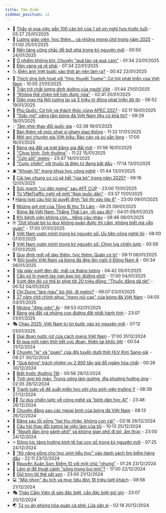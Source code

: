 ```yaml
---
title: Tâm điểm
sidebar_position: 12
---
```


<!-- dantri-tam-diem:START -->
- 🚦 [Thấy gì qua việc gần 100 cán bộ của 1 sở xin nghỉ hưu trước tuổi](https://dantri.com.vn/tam-diem/thay-gi-qua-viec-gan-100-can-bo-cua-1-so-xin-nghi-huu-truoc-tuoi-20250125082855113.htm) - 05:27 25/01/2025
- 🫶 [Lương giáo viên, học thêm… và những mong chờ trong năm 2025](https://dantri.com.vn/tam-diem/luong-giao-vien-hoc-them-va-nhung-mong-cho-trong-nam-2025-20250122102051116.htm) - 01:00 25/01/2025
- 🦏 [Nền tảng vững chắc để bứt phá trong kỷ nguyên mới](https://dantri.com.vn/tam-diem/nen-tang-vung-chac-de-but-pha-trong-ky-nguyen-moi-20250123221403459.htm) - 00:50 24/01/2025
- 🧰 [Ô nhiễm không khí: Chuyện &quot;quả táo và quả cam&quot;](https://dantri.com.vn/tam-diem/o-nhiem-khong-khi-chuyen-qua-tao-va-qua-cam-20250123083355941.htm) - 01:34 23/01/2025
- 🙉 [Đèn vàng và rẽ phải](https://dantri.com.vn/tam-diem/den-vang-va-re-phai-20250122130253092.htm) - 07:34 22/01/2025
- 🌜 [Điện ảnh Việt bước vào thời ăn nên làm ra?](https://dantri.com.vn/tam-diem/dien-anh-viet-buoc-vao-thoi-an-nen-lam-ra-20250122073443652.htm) - 00:42 22/01/2025
- 🤔 [Thích ứng linh hoạt với &quot;Học thuyết Trump&quot;: Cơ hội phát triển của Việt Nam](https://dantri.com.vn/tam-diem/thich-ung-linh-hoat-voi-hoc-thuyet-trump-co-hoi-phat-trien-cua-viet-nam-20250121165413413.htm) - 10:05 21/01/2025
- 🤩 [Trăn trở chất lượng dinh dưỡng của người Việt](https://dantri.com.vn/tam-diem/tran-tro-chat-luong-dinh-duong-cua-nguoi-viet-20250120222644873.htm) - 01:44 21/01/2025
- 🦅 [&quot;Không thể chậm trễ hơn được nữa&quot;](https://dantri.com.vn/tam-diem/khong-the-cham-tre-hon-duoc-nua-20250119235425832.htm) - 02:41 20/01/2025
- 💫 [Diện mạo Hà Nội tương lai và 3 triệu tỷ đồng phát triển đô thị](https://dantri.com.vn/tam-diem/dien-mao-ha-noi-tuong-lai-va-3-trieu-ty-dong-phat-trien-do-thi-20250119084841032.htm) - 06:52 19/01/2025
- 🤗 [Phú Quốc: Cơ hội và thách thức cùng APEC 2027](https://dantri.com.vn/tam-diem/phu-quoc-co-hoi-va-thach-thuc-cung-apec-2027-20250119075623004.htm) - 02:11 19/01/2025
- 🫶 [&quot;Giấc mơ&quot; nâng tầm bóng đá Việt Nam liệu có khả thi?](https://dantri.com.vn/tam-diem/giac-mo-nang-tam-bong-da-viet-nam-lieu-co-kha-thi-20250118153445496.htm) - 09:29 18/01/2025
- 💡 [Tầm nhìn thay đổi quốc gia](https://dantri.com.vn/tam-diem/tam-nhin-thay-doi-quoc-gia-20250117223425426.htm) - 02:38 18/01/2025
- 🌮 [Bàn thêm về mức phạt vi phạm giao thông](https://dantri.com.vn/tam-diem/ban-them-ve-muc-phat-vi-pham-giao-thong-20250117183053439.htm) - 11:32 17/01/2025
- 🌊 [Mời gọi chuyên gia Việt kiều: Rào cản và sự sẵn lòng](https://dantri.com.vn/tam-diem/moi-goi-chuyen-gia-viet-kieu-rao-can-va-su-san-long-20250116232428767.htm) - 17:00 16/01/2025
- 👹 [Bảng giá đất và mặt bằng giá đất mới](https://dantri.com.vn/tam-diem/bang-gia-dat-va-mat-bang-gia-dat-moi-20250116085513530.htm) - 01:56 16/01/2025
- 🤩 [&quot;Chụp hình, lĩnh thưởng&quot;](https://dantri.com.vn/tam-diem/chup-hinh-linh-thuong-20250115182141430.htm) - 11:22 15/01/2025
- 💄 [&quot;Cơn sốt&quot; metro](https://dantri.com.vn/tam-diem/con-sot-metro-20250114175957465.htm) - 23:47 14/01/2025
- 🦣 [&quot;Cuộc chiến&quot; với thuốc lá điện tử đang bắt đầu](https://dantri.com.vn/tam-diem/cuoc-chien-voi-thuoc-la-dien-tu-dang-bat-dau-20250113153216395.htm) - 17:14 13/01/2025
- ⛽️ [&quot;Khoán 10&quot; trong khoa học công nghệ](https://dantri.com.vn/tam-diem/khoan-10-trong-khoa-hoc-cong-nghe-20250112234855846.htm) - 01:44 13/01/2025
- 🌁 [Cải tạo chung cư cũ sẽ hết &quot;rùa bò&quot; trong năm 2025?](https://dantri.com.vn/tam-diem/cai-tao-chung-cu-cu-se-het-rua-bo-trong-nam-2025-20250111090441441.htm) - 09:16 12/01/2025
- 🥳 [Sức mạnh &quot;cư dân mạng&quot; sau AFF CUP](https://dantri.com.vn/tam-diem/suc-manh-cu-dan-mang-sau-aff-cup-20250112002235052.htm) - 23:00 11/01/2025
- 🧐 [Từ VNeTraffic nghĩ về một &quot;App quốc dân&quot;](https://dantri.com.vn/tam-diem/tu-vnetraffic-nghi-ve-mot-app-quoc-dan-20250111095619444.htm) - 03:37 11/01/2025
- 🕴 [Hàng loạt câu hỏi từ quyết định &quot;bỏ thi vào lớp 6&quot;](https://dantri.com.vn/tam-diem/hang-loat-cau-hoi-tu-quyet-dinh-bo-thi-vao-lop-6-20250109202553577.htm) - 23:00 09/01/2025
- 🥳 [Những gợi mở của Tổng Bí thư Tô Lâm](https://dantri.com.vn/tam-diem/nhung-goi-mo-cua-tong-bi-thu-to-lam-20250109162539348.htm) - 09:25 09/01/2025
- 💡 [Bóng đá Việt Nam: Thắng Thái Lan, rồi sau đó?](https://dantri.com.vn/tam-diem/bong-da-viet-nam-thang-thai-lan-roi-sau-do-20250108140516483.htm) - 04:01 09/01/2025
- 🦣 [Khi bệnh viện không còn… tiếng càu nhàu](https://dantri.com.vn/tam-diem/khi-benh-vien-khong-con-tieng-cau-nhau-20250108142327088.htm) - 08:46 08/01/2025
- 🤓 [&quot;Dứt khoát bỏ tư duy không quản được thì cấm, không biết mà vẫn quản&quot;](https://dantri.com.vn/tam-diem/dut-khoat-bo-tu-duy-khong-quan-duoc-thi-cam-khong-biet-ma-van-quan-20250107235720387.htm) - 17:00 07/01/2025
- 🤭 [Việt Nam vươn mình trong kỷ nguyên số: Ưu tiên công nghệ lõi](https://dantri.com.vn/tam-diem/viet-nam-vuon-minh-trong-ky-nguyen-so-uu-tien-cong-nghe-loi-20250107131913964.htm) - 08:00 07/01/2025
- 🌮 [Việt Nam vươn mình trong kỷ nguyên số: Chọn lựa chiến lược](https://dantri.com.vn/tam-diem/viet-nam-vuon-minh-trong-ky-nguyen-so-chon-lua-chien-luoc-20250107075909889.htm) - 00:59 07/01/2025
- 🗽 [Quy định mới về dạy thêm, học thêm: Quản có lý!](https://dantri.com.vn/tam-diem/quy-dinh-moi-ve-day-them-hoc-them-quan-co-ly-20250104215122211.htm) - 09:11 06/01/2025
- ⚗️ [Đội tuyển Việt Nam và bóng đá đẹp lên ngôi ở Đông Nam Á](https://dantri.com.vn/tam-diem/doi-tuyen-viet-nam-va-bong-da-dep-len-ngoi-o-dong-nam-a-20250106073021096.htm) - 00:34 06/01/2025
- 🥰 [Vài giây vượt đèn đỏ, mất cả tháng lương](https://dantri.com.vn/tam-diem/vai-giay-vuot-den-do-mat-ca-thang-luong-20250104214004832.htm) - 04:42 05/01/2025
- 🚀 [Cần xử lý mạnh tay nạn bạo lực đường phố!](https://dantri.com.vn/tam-diem/can-xu-ly-manh-tay-nan-bao-luc-duong-pho-20250104175951746.htm) - 17:00 04/01/2025
- 🎊 [Vượt đèn đỏ có thể bị phạt tới 20 triệu đồng: &quot;Thuốc đắng dã tật&quot;](https://dantri.com.vn/tam-diem/vuot-den-do-co-the-bi-phat-toi-20-trieu-dong-thuoc-dang-da-tat-20250103214739325.htm) - 00:52 04/01/2025
- 🦣 [Chị Dung &quot;làm màu&quot; bỏ ôtô, đi metro?](https://dantri.com.vn/tam-diem/chi-dung-lam-mau-bo-oto-di-metro-20250103153651520.htm) - 09:07 03/01/2025
- 🎃 [27 năm chờ chinh phục &quot;ngọn núi cao&quot; của bóng đá Việt Nam](https://dantri.com.vn/tam-diem/27-nam-cho-chinh-phuc-ngon-nui-cao-cua-bong-da-viet-nam-20250103105741581.htm) - 04:05 03/01/2025
- 💂 [Những &quot;điệp viên&quot; AI](https://dantri.com.vn/tam-diem/nhung-diep-vien-ai-20250102140845139.htm) - 09:53 02/01/2025
- 🦒 [Bảng giá đất và những con đường đắt nhất hành tinh](https://dantri.com.vn/tam-diem/bang-gia-dat-va-nhung-con-duong-dat-nhat-hanh-tinh-20241231145129405.htm) - 23:07 01/01/2025
- 🎭 [Chào 2025: Việt Nam tự tin bước vào kỷ nguyên mới](https://dantri.com.vn/tam-diem/chao-2025-viet-nam-tu-tin-buoc-vao-ky-nguyen-moi-20250101095223679.htm) - 07:12 01/01/2025
- 📝 [Giai đoạn nước rút của cách mạng Việt Nam](https://dantri.com.vn/tam-diem/giai-doan-nuoc-rut-cua-cach-mang-viet-nam-20241231211151393.htm) - 17:00 31/12/2024
- 🦄 [Đi qua một năm thời tiết cực đoan, thiên tai khốc liệt](https://dantri.com.vn/tam-diem/di-qua-mot-nam-thoi-tiet-cuc-doan-thien-tai-khoc-liet-20241231075334430.htm) - 00:54 31/12/2024
- 🚀 [Chuyện &quot;lạ&quot; và &quot;quen&quot; của đội tuyển dưới thời HLV Kim Sang-sik](https://dantri.com.vn/tam-diem/chuyen-la-va-quen-cua-doi-tuyen-duoi-thoi-hlv-kim-sang-sik-20241230151221266.htm) - 09:27 30/12/2024
- 💂 [&quot;Quả bóng&quot; trách nhiệm vụ 2.900 tấn giá đỗ ngâm hóa chất](https://dantri.com.vn/tam-diem/qua-bong-trach-nhiem-vu-2900-tan-gia-do-ngam-hoa-chat-20241230072039409.htm) - 00:26 30/12/2024
- 👀 [Biết trước thưởng Tết](https://dantri.com.vn/tam-diem/biet-truoc-thuong-tet-20241229074608148.htm) - 00:56 29/12/2024
- 🚦 [Tinh gọn bộ máy: Trung ương làm gương, địa phương hưởng ứng](https://dantri.com.vn/tam-diem/tinh-gon-bo-may-trung-uong-lam-guong-dia-phuong-huong-ung-20241228082633816.htm) - 02:05 28/12/2024
- 💃 [Tranh luận về đề xuất miễn học phí cho sinh viên trường Y](https://dantri.com.vn/tam-diem/tranh-luan-ve-de-xuat-mien-hoc-phi-cho-sinh-vien-truong-y-20241227144145203.htm) - 08:39 27/12/2024
- 🧑‍💻 [Tư duy chiến lược về công nghệ và &quot;bình dân học AI&quot;](https://dantri.com.vn/tam-diem/tu-duy-chien-luoc-ve-cong-nghe-va-binh-dan-hoc-ai-20241227064820975.htm) - 23:48 26/12/2024
- 🥰 [Chuyện đằng sau các ngoại binh của bóng đá Việt Nam](https://dantri.com.vn/tam-diem/chuyen-dang-sau-cac-ngoai-binh-cua-bong-da-viet-nam-20241226074822494.htm) - 08:13 26/12/2024
- 🥳 [Đằng sau lối sống &quot;hai thu nhập, không con cái&quot;](https://dantri.com.vn/tam-diem/dang-sau-loi-song-hai-thu-nhap-khong-con-cai-20241225223855227.htm) - 03:16 26/12/2024
- 🥳 [Câu hỏi thay đổi tương lai việc làm của tôi](https://dantri.com.vn/tam-diem/cau-hoi-thay-doi-tuong-lai-viec-lam-cua-toi-20241225160351579.htm) - 10:13 25/12/2024
- 🎉 [&quot;Người đàn ông gánh phở&quot; và không gian phố đi bộ, ẩm thực](https://dantri.com.vn/tam-diem/nguoi-dan-ong-ganh-pho-va-khong-gian-pho-di-bo-am-thuc-20241224212834832.htm) - 23:00 24/12/2024
- 🔥 [Động lực tăng trưởng kinh tế hai con số trong kỷ nguyên mới](https://dantri.com.vn/tam-diem/dong-luc-tang-truong-kinh-te-hai-con-so-trong-ky-nguyen-moi-20241223215903551.htm) - 07:25 24/12/2024
- 🥸 [&quot;Kỹ năng sống cho học sinh tiểu học&quot; vào danh sách tìm kiếm hàng đầu](https://dantri.com.vn/tam-diem/ky-nang-song-cho-hoc-sinh-tieu-hoc-vao-danh-sach-tim-kiem-hang-dau-20241223213548438.htm) - 22:11 23/12/2024
- 💯 [Nguyễn Xuân Son: Điểm 10 với một chữ &quot;nhưng&quot;](https://dantri.com.vn/tam-diem/nguyen-xuan-son-diem-10-voi-mot-chu-nhung-20241222232353188.htm) - 01:28 23/12/2024
- 🦏 [Làm gì để thoát cảnh &quot;sống trong bụi mịn&quot;?](https://dantri.com.vn/tam-diem/lam-gi-de-thoat-canh-song-trong-bui-min-20241222233045375.htm) - 17:00 22/12/2024
- 👹 [Giữ trọn lời thề sắt son](https://dantri.com.vn/tam-diem/giu-tron-loi-the-sat-son-20241221230205534.htm) - 23:00 21/12/2024
- 💻 [&quot;Mũi nhọn&quot; du lịch và mục tiêu đón 18 triệu lượt khách](https://dantri.com.vn/tam-diem/mui-nhon-du-lich-va-muc-tieu-don-18-trieu-luot-khach-20241221150509762.htm) - 09:58 21/12/2024
- 🎭 [Thảo Cầm Viên di sản đặc biệt, cần đặc biệt giữ gìn](https://dantri.com.vn/tam-diem/thao-cam-vien-di-san-dac-biet-can-dac-biet-giu-gin-20241219232052071.htm) - 23:07 20/12/2024
- 🌏 [Từ vụ án phóng hỏa quán cà phê: Lửa sân si](https://dantri.com.vn/tam-diem/tu-vu-an-phong-hoa-quan-ca-phe-lua-san-si-20241219233003990.htm) - 02:18 20/12/2024<!-- dantri-tam-diem:END -->
